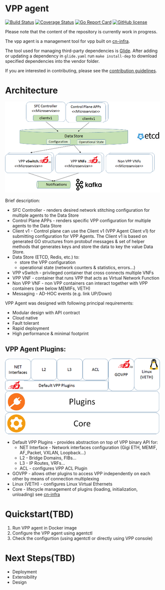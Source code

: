 # VPP agent

[![Build Status](https://travis-ci.org/ligato/vpp-agent.svg?branch=master)](https://travis-ci.org/ligato/vpp-agent)
[![Coverage Status](https://coveralls.io/repos/github/ligato/vpp-agent/badge.svg?branch=master)](https://coveralls.io/github/ligato/vpp-agent?branch=master)
[![Go Report Card](https://goreportcard.com/badge/github.com/ligato/vpp-agent)](https://goreportcard.com/report/github.com/ligato/vpp-agent)
[![GitHub license](https://img.shields.io/badge/license-Apache%20license%202.0-blue.svg)](https://github.com/ligato/vpp-agent/blob/master/LICENSE)

Please note that the content of the repository is currently work in progress.

The vpp agent is a management tool for vpp built on [cn-infra](github.com/ligato/cn-infra).

The tool used for managing third-party dependencies is [Glide](https://github.com/Masterminds/glide). After adding or updating
a dependency in `glide.yaml` run `make install-dep` to download specified dependencies into the vendor folder. 

If you are interested in contributing, please see the [contribution guidelines](CONTRIBUTING.md).

# Architecture
![VPP agent 10.000 feet](vpp_agent_10K_feet.png "VPP Agent - 10.000 feet view on the architecture")

Brief description:
* SFC Controller - renders desired network stitching configuration for multiple agents to the Data Store
* Control Plane APPs - renders specific VPP configuration for multiple agents to the Data Store
* Client v1 - Control plane can use the Client v1 (VPP Agent Client v1) for submitting configuration for VPP Agents.
              The Client v1 is based on generated GO structures from protobuf messages & set of helper methods
              that generates keys and store the data to key the value Data Store.
* Data Store (ETCD, Redis, etc.) to:
  * store the VPP configuration
  * operational state (network counters & statistics, errors...)
* VPP vSwitch - privileged container that cross connects multiple VNFs
* VPP VNF - container that runs VPP that acts as Virtual Network Function 
* Non VPP VNF - non VPP containers can interact together with VPP containers (see below MEMIFs, VETH)
* Messaging - AD-HOC events (e.g. link UP/Down)

VPP Agent was designed with following principal requirements:
* Modular design with API contract
* Cloud native
* Fault tolerant
* Rapid deployment
* High performance & minimal footprint

## VPP Agent Plugins:

![vpp agent plugins](vpp_agent_plugins.png "VPP Agent Plugins on top of cn-infra")
 
* Default VPP Plugins - provides abstraction on top of VPP binary API for:
  * NET Interface - Network interfaces configuration (Gigi ETH, MEMIF, AF_Packet, VXLAN, Loopback...)
  * L2 - Bridge Domains, FIBs...
  * L3 - IP Routes, VRFs...
  * ACL - configures VPP ACL Plugin
* GOVPP - allows other plugins to access VPP independently on each other by means of connection multiplexing
* Linux (VETH) - configures Linux Virtual Ethernets
* Core - lifecycle management of plugins (loading, initialization, unloading) see [cn-infra](https://github.com/ligato/cn-infra)

# Quickstart(TBD)
1. Run VPP agent in Docker image
2. Configure the VPP agent using agentctl
3. Check the configurtion (using agentctl or directly using VPP console)

# Next Steps(TBD)
* Deployment
* Extensibility
* Design